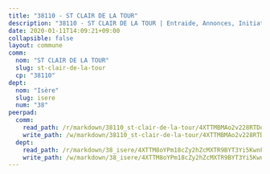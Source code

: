 ```yaml
---
title: "38110 - ST CLAIR DE LA TOUR"
description: "38110 - ST CLAIR DE LA TOUR | Entraide, Annonces, Initiatives"
date: 2020-01-11T14:09:21+09:00
collapsible: false
layout: commune
comm:
  nom: "ST CLAIR DE LA TOUR"
  slug: st-clair-de-la-tour
  cp: "38110"
dept:
  nom: "Isère"
  slug: isere
  num: "38"
peerpad:
  comm:
    read_path: /r/markdown/38110_st-clair-de-la-tour/4XTTMBMAo2v228RTDoTQcDNNf6LNZycbgLJrsj7Jt85iBybgh
    write_path: /w/markdown/38110_st-clair-de-la-tour/4XTTMBMAo2v228RTDoTQcDNNf6LNZycbgLJrsj7Jt85iBybgh-K3TgUDBDcHhdjcC1j8q8Wo97bWJWARXKNCH72MFABWCT8n9qZHSF7heAa2futcdFkrKz2ZXnZrUJU5WbtwK9Zs11KA1mDbNZgE1qXw3N2Ys1xVChXo7v4GhqLfWNb31n4RD6DZGq
  dept:
    read_path: /r/markdown/38_isere/4XTTM8oYPm18cZy2hZcMXTR9BYT3Yi5KwnFvpXu1TXaRq7Q3V
    write_path: /w/markdown/38_isere/4XTTM8oYPm18cZy2hZcMXTR9BYT3Yi5KwnFvpXu1TXaRq7Q3V-K3TgUoSzs2JpJwfbzBvgU8N95mHo7JXz7NbEctNRM3EDb2iYHA4maKm3pRQwmboULLPnLFTEhRgTawPTWpmxTxKbTwDgAEzA9tUHjpudQTWdKWfdVSegAo77eCwhXTaVG7AyUZEs
---
```


